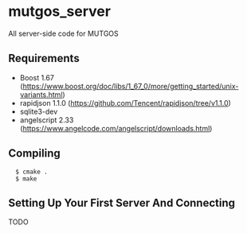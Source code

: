 mutgos_server
=============

All server-side code for MUTGOS

Requirements
------------

  * Boost 1.67 (https://www.boost.org/doc/libs/1_67_0/more/getting_started/unix-variants.html)
  * rapidjson 1.1.0 (https://github.com/Tencent/rapidjson/tree/v1.1.0)
  * sqlite3-dev
  * angelscript 2.33 (https://www.angelcode.com/angelscript/downloads.html)

Compiling
---------
```
  $ cmake .
  $ make
```

Setting Up Your First Server And Connecting
-------------------------------------------

TODO